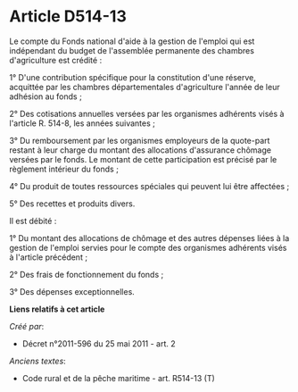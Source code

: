 # Article D514-13

Le compte du Fonds national d'aide à la gestion de l'emploi qui est indépendant du budget de l'assemblée permanente des
chambres d'agriculture est crédité :

1° D'une contribution spécifique pour la constitution d'une réserve, acquittée par les chambres départementales d'agriculture
l'année de leur adhésion au fonds ;

2° Des cotisations annuelles versées par les organismes adhérents visés à l'article R. 514-8, les années suivantes ;

3° Du remboursement par les organismes employeurs de la quote-part restant à leur charge du montant des allocations
d'assurance chômage versées par le fonds. Le montant de cette participation est précisé par le règlement intérieur du fonds ;

4° Du produit de toutes ressources spéciales qui peuvent lui être affectées ;

5° Des recettes et produits divers.

Il est débité :

1° Du montant des allocations de chômage et des autres dépenses liées à la gestion de l'emploi servies pour le compte des
organismes adhérents visés à l'article précédent ;

2° Des frais de fonctionnement du fonds ;

3° Des dépenses exceptionnelles.

**Liens relatifs à cet article**

_Créé par_:

  - Décret n°2011-596 du 25 mai 2011 - art. 2

_Anciens textes_:

  - Code rural et de la pêche maritime - art. R514-13 (T)
